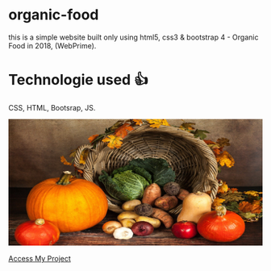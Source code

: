 # organic-food

this is a simple website built only using html5, css3 & bootstrap 4 - Organic Food in 2018, (WebPrime).

# Technologie used 👍

CSS, HTML, Bootsrap, JS.


![organic-food](https://github.com/Av-code80/OrganicEating/blob/main/img/photo-5.jpg)

[Access My Project](https://av-code80.github.io/OrganicEating/)
